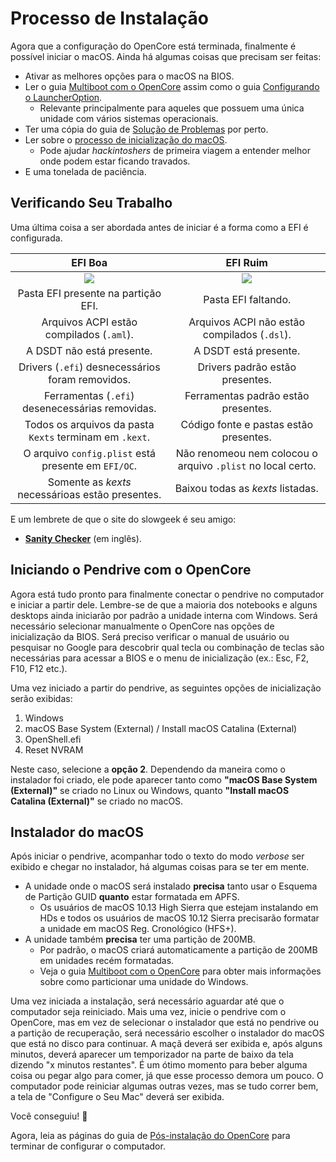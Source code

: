 # Processo de Instalação

Agora que a configuração do OpenCore está terminada, finalmente é possível iniciar o macOS. Ainda há algumas coisas que precisam ser feitas:

* Ativar as melhores opções para o macOS na BIOS.
* Ler o guia [Multiboot com o OpenCore](https://deomkds.github.io/OpenCore-Multiboot/) assim como o guia [Configurando o LauncherOption](https://deomkds.github.io/OpenCore-Post-Install/multiboot/bootstrap).
  * Relevante principalmente para aqueles que possuem uma única unidade com vários sistemas operacionais.
* Ter uma cópia do guia de [Solução de Problemas](../troubleshooting/troubleshooting.md) por perto.
* Ler sobre o [processo de inicialização do macOS](../troubleshooting/boot.md).
  * Pode ajudar *hackintoshers* de primeira viagem a entender melhor onde podem estar ficando travados.
* E uma tonelada de paciência.

## Verificando Seu Trabalho

Uma última coisa a ser abordada antes de iniciar é a forma como a EFI é configurada.

EFI Boa | EFI Ruim
:-------------------------:|:-------------------------:
![](../images/installation/install-md/good-efi.png)  |  ![](../images/installation/install-md/bad-efi.png)
Pasta EFI presente na partição EFI. | Pasta EFI faltando.
Arquivos ACPI estão compilados (`.aml`). | Arquivos ACPI não estão compilados (`.dsl`).
A DSDT não está presente. | A DSDT está presente.
Drivers (`.efi`) desnecessários foram removidos. | Drivers padrão estão presentes.
Ferramentas (`.efi`) desenecessárias removidas. | Ferramentas padrão estão presentes.
Todos os arquivos da pasta `Kexts` terminam em `.kext`. | Código fonte e pastas estão presentes.
O arquivo `config.plist` está presente em `EFI/OC`. | Não renomeou nem colocou o arquivo `.plist` no local certo.
Somente as *kexts* necessárioas estão presentes. | Baixou todas as *kexts* listadas.

E um lembrete de que o site do slowgeek é seu amigo:

* [**Sanity Checker**](https://opencore.slowgeek.com) (em inglês).

## Iniciando o Pendrive com o OpenCore

Agora está tudo pronto para finalmente conectar o pendrive no computador e iniciar a partir dele. Lembre-se de que a maioria dos notebooks e alguns desktops ainda iniciarão por padrão a unidade interna com Windows. Será necessário selecionar manualmente o OpenCore nas opções de inicialização da BIOS. Será preciso verificar o manual de usuário ou pesquisar no Google para descobrir qual tecla ou combinação de teclas são necessárias para acessar a BIOS e o menu de inicialização (ex.: Esc, F2, F10, F12 etc.).

Uma vez iniciado a partir do pendrive, as seguintes opções de inicialização serão exibidas:

1. Windows
2. macOS Base System (External) / Install macOS Catalina (External)
3. OpenShell.efi
4. Reset NVRAM

Neste caso, selecione a **opção 2**. Dependendo da maneira como o instalador foi criado, ele pode aparecer tanto como **"macOS Base System (External)"** se criado no Linux ou Windows, quanto **"Install macOS Catalina (External)"** se criado no macOS.

## Instalador do macOS

Após iniciar o pendrive, acompanhar todo o texto do modo *verbose* ser exibido e chegar no instalador, há algumas coisas para se ter em mente.

* A unidade onde o macOS será instalado **precisa** tanto usar o Esquema de Partição GUID **quanto** estar formatada em APFS.
  * Os usuários de macOS 10.13 High Sierra que estejam instalando em HDs e todos os usuários de macOS 10.12 Sierra precisarão formatar a unidade em macOS Reg. Cronológico (HFS+).
* A unidade também **precisa** ter uma partição de 200MB.
  * Por padrão, o macOS criará automaticamente a partição de 200MB em unidades recém formatadas.
  * Veja o guia [Multiboot com o OpenCore](https://deomkds.github.io/OpenCore-Multiboot/) para obter mais informações sobre como particionar uma unidade do Windows.

Uma vez iniciada a instalação, será necessário aguardar até que o computador seja reiniciado. Mais uma vez, inicie o pendrive com o OpenCore, mas em vez de selecionar o instalador que está no pendrive ou a partição de recuperação, será necessário escolher o instalador do macOS que está no disco para continuar. A maçã deverá ser exibida e, após alguns minutos, deverá aparecer um temporizador na parte de baixo da tela dizendo "x minutos restantes". É um ótimo momento para beber alguma coisa ou pegar algo para comer, já que esse processo demora um pouco. O computador pode reiniciar algumas outras vezes, mas se tudo correr bem, a tela de "Configure o Seu Mac" deverá ser exibida.

Você conseguiu! 🎉

Agora, leia as páginas do guia de [Pós-instalação do OpenCore](https://deomkds.github.io/OpenCore-Post-Install/) para terminar de configurar o computador.
